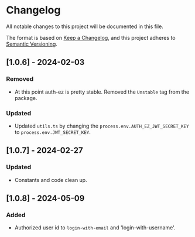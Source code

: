 # Changelog

All notable changes to this project will be documented in this file.

The format is based on [Keep a Changelog](https://keepachangelog.com/en/1.0.0/),
and this project adheres to [Semantic Versioning](https://semver.org/spec/v2.0.0.html).

## [1.0.6] - 2024-02-03

### Removed

- At this point auth-ez is pretty stable. Removed the `Unstable` tag from the package.

### Updated

- Updated `utils.ts` by changing the `process.env.AUTH_EZ_JWT_SECRET_KEY` to `process.env.JWT_SECRET_KEY`.

## [1.0.7] - 2024-02-27

### Updated

- Constants and code clean up.
  
## [1.0.8] - 2024-05-09

### Added

- Authorized user id to `login-with-email` and 'login-with-username'.
